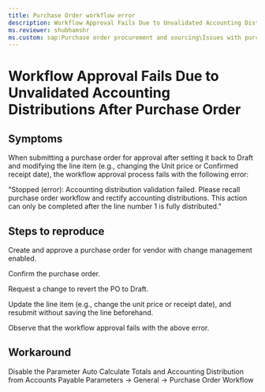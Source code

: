 ```yaml
---
title: Purchase Order workflow error
description: Workflow Approval Fails Due to Unvalidated Accounting Distributions After Purchase Order Change Request.
ms.reviewer: shubhamshr
ms.custom: sap:Purchase order procurement and sourcing\Issues with purchase orders
---
```

#  Workflow Approval Fails Due to Unvalidated Accounting Distributions After Purchase Order

## Symptoms

When submitting a purchase order for approval after setting it back to Draft and modifying the line item (e.g., changing the Unit price or Confirmed receipt date), the workflow approval process fails with the following error:

"Stopped (error): Accounting distribution validation failed. Please recall purchase order workflow and rectify accounting distributions. This action can only be completed after the line number 1 is fully distributed."

## Steps to reproduce

Create and approve a purchase order for vendor with change management enabled.

Confirm the purchase order.

Request a change to revert the PO to Draft.

Update the line item (e.g., change the unit price or receipt date), and resubmit without saving the line beforehand.

Observe that the workflow approval fails with the above error.

## Workaround

Disable the Parameter Auto Calculate Totals and Accounting Distribution from Accounts Payable Parameters -> General -> Purchase Order Workflow
